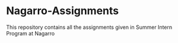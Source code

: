 # Nagarro-Assignments
This repository contains all the assignments given in Summer Intern Program at Nagarro
